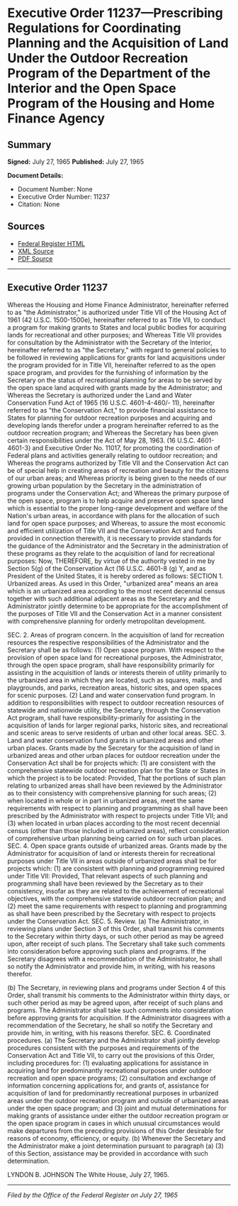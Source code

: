 # Executive Order 11237—Prescribing Regulations for Coordinating Planning and the Acquisition of Land Under the Outdoor Recreation Program of the Department of the Interior and the Open Space Program of the Housing and Home Finance Agency

## Summary

**Signed:** July 27, 1965
**Published:** July 27, 1965

**Document Details:**
- Document Number: None
- Executive Order Number: 11237
- Citation: None

## Sources
- [Federal Register HTML](https://www.presidency.ucsb.edu/documents/executive-order-11237-prescribing-regulations-for-coordinating-planning-and-the)
- [XML Source](None)
- [PDF Source](None)

---

## Executive Order 11237

Whereas the Housing and Home Finance Administrator, hereinafter referred to as "the Administrator," is authorized under Title VII of the Housing Act of 1961 (42 U.S.C. 1500-1500e), hereinafter referred to as Title VII, to conduct a program for making grants to States and local public bodies for acquiring lands for recreational and other purposes; and
Whereas Title VII provides for consultation by the Administrator with the Secretary of the Interior, hereinafter referred to as "the Secretary," with regard to general policies to be followed in reviewing applications for grants for land acquisitions under the program provided for in Title VII, hereinafter referred to as the open space program, and provides for the furnishing of information by the Secretary on the status of recreational planning for areas to be served by the open space land acquired with grants made by the Administrator; and
Whereas the Secretary is authorized under the Land and Water Conservation Fund Act of 1965 (16 U.S.C. 4601-4-460/- 11), hereinafter referred to as "the Conservation Act," to provide financial assistance to States for planning for outdoor recreation purposes and acquiring and developing lands therefor under a program hereinafter referred to as the outdoor recreation program; and
Whereas the Secretary has been given certain responsibilities under the Act of
May 28, 1963. (16 U.S.C. 4601-4601-3) and Executive Order No. 11017, for promoting the coordination of Federal plans and activities generally relating to outdoor recreation; and
Whereas the programs authorized by Title VII and the Conservation Act can be of special help in creating areas of recreation and beauty for the citizens of our urban areas; and
Whereas priority is being given to the needs of our growing urban population by the Secretary in the administration of programs under the Conservation Act; and
Whereas the primary purpose of the open space, program is to help acquire and preserve open space land which is essential to the proper long-range development and welfare of the Nation's urban areas, in accordance with plans for the allocation of such land for open space purposes; and
Whereas, to assure the most economic and efficient utilization of Title VII and the Conservation Act and funds provided in connection therewith, it is necessary to provide standards for the guidance of the Administrator and the Secretary in the administration of these programs as they relate to the acquisition of land for recreational purposes:
Now, THEREFORE, by virtue of the authority vested in me by Section 5(g) of the Conservation Act (16 U.S.C. 4601-8 (g) Y, and as President of the United States, it is hereby ordered as follows:
SECTION 1. Urbanized areas. As used in this Order, "urbanized area" means an area which is an urbanized area according to the most recent decennial census together with such additional adjacent areas as the Secretary and the Administrator jointly determine to be appropriate for the accomplishment of the purposes of Title VII and the Conservation Act in a manner consistent with comprehensive planning for orderly metropolitan development.

SEC. 2. Areas of program concern. In the acquisition of land for recreation resources the respective responsibilities of the Administrator and the Secretary shall be as follows:
    (1) Open space program. With respect to the provision of open space land for recreational purposes, the Administrator, through the open space program, shall have responsibility primarily for assisting in the acquisition of lands or interests therein of utility primarily to the urbanized area in which they are located, such as squares, malls, and playgrounds, and parks, recreation areas, historic sites, and open spaces for scenic purposes.
    (2) Land and water conservation fund program. In addition to responsibilities with respect to outdoor recreation resources of statewide and nationwide utility, the Secretary, through the Conservation Act program, shall have responsibility-primarily for assisting in the acquisition of lands for larger regional parks, historic sites, and recreational and scenic areas to serve residents of urban and other local areas.
SEC. 3. Land and water conservation fund grants in urbanized areas and other urban places. Grants made by the Secretary for the acquisition of land in urbanized areas and other urban places for outdoor recreation under the Conservation Act shall be for projects which:
    (1) are consistent with the comprehensive statewide outdoor recreation plan for the State or States in which the project is to be located: Provided, That the portions of such plan relating to urbanized areas shall have been reviewed by the Administrator as to their consistency with comprehensive planning for such areas;
    (2) when located in whole or in part in urbanized areas, meet the same requirements with respect to planning and programming as shall have been prescribed by the Administrator with respect to projects under Title VII; and
    (3) when located in urban places according to the most recent decennial census (other than those included in urbanized areas), reflect consideration of comprehensive urban planning being carried on for such urban places.
SEC. 4. Open space grants outside of urbanized areas. Grants made by the Administrator for acquisition of land or interests therein for recreational purposes under Title VII in areas outside of urbanized areas shall be for projects which:
    (1) are consistent with planning and programming required under Title VII: Provided, That relevant aspects of such planning and programming shall have been reviewed by the Secretary as to their consistency, insofar as they are related to the achievement of recreational objectives, with the comprehensive statewide outdoor recreation plan; and
    (2) meet the same requirements with respect to planning and programming as shall have been prescribed by the Secretary with respect to projects under the Conservation Act.
SEC. 5. Review. (a) The Administrator, in reviewing plans under Section 3 of this Order, shall transmit his comments to the Secretary within thirty days, or such other period as may be agreed upon, after receipt of such plans. The Secretary shall take such comments into consideration before approving such plans and programs. If the Secretary disagrees with a recommendation of the Administrator, he shall so notify the Administrator and provide him, in writing, with his reasons therefor.

(b) The Secretary, in reviewing plans and programs under Section 4 of this Order, shall transmit his comments to the Administrator within thirty days, or such other period as may be agreed upon, after receipt of such plans and programs. The Administrator shall take such comments into consideration before approving grants for acquisition. If the Administrator disagrees with a recommendation of the Secretary, he shall so notify the Secretary and provide him, in writing, with his reasons therefor.
SEC. 6. Coordinated procedures. (a) The Secretary and the Administrator shall jointly develop procedures consistent with the purposes and requirements of the Conservation Act and Title VII, to carry out the provisions of this Order, including procedures for:
    (1) evaluating applications for assistance in acquiring land for predominantly recreational purposes under outdoor recreation and open space programs;
    (2) consultation and exchange of information concerning applications for, and grants of, assistance for acquisition of land for predominantly recreational purposes in urbanized areas under the outdoor recreation program and outside of urbanized areas under the open space program; and
    (3) joint and mutual determinations for making grants of assistance under either the outdoor recreation program or the open space program in cases in which unusual circumstances would make departures from the preceding provisions of this Order desirable for reasons of economy, efficiency, or equity.
(b) Whenever the Secretary and the Administrator make a joint determination pursuant to paragraph (a) (3) of this Section, assistance may be provided in accordance with such determination.

LYNDON B. JOHNSON
The White House,
July 27, 1965.

---

*Filed by the Office of the Federal Register on July 27, 1965*
